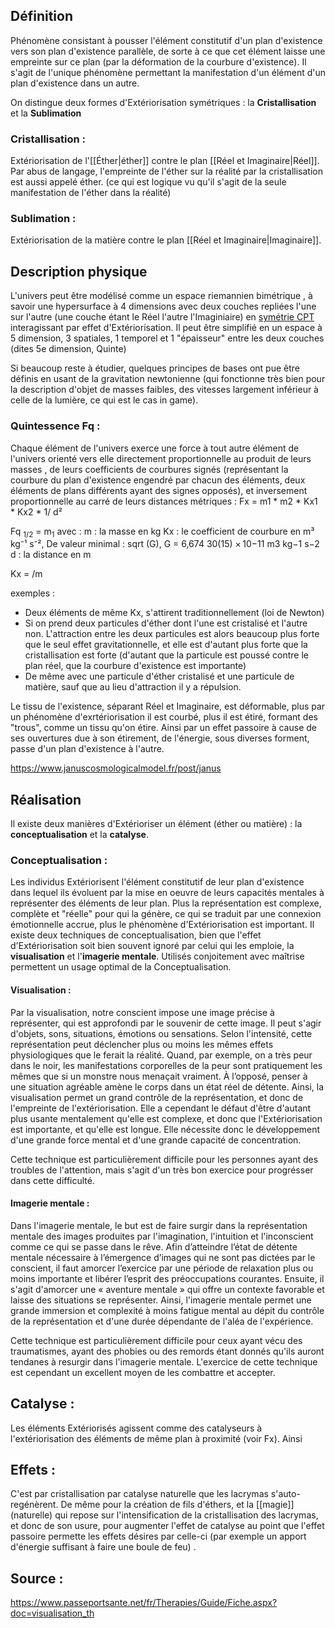 ## Définition 

Phénomène consistant à pousser l'élément constitutif d'un plan d'existence vers son plan d'existence parallèle, de sorte à ce que cet élément laisse une empreinte sur ce plan (par la déformation de la courbure d'existence). Il s'agit de l'unique phénomène permettant la manifestation d'un élément d'un plan d'existence dans un autre. 

On distingue deux formes d'Extériorisation symétriques : la **Cristallisation** et la **Sublimation**
### Cristallisation :
Extériorisation de l'[[Éther|éther]] contre le plan [[Réel et Imaginaire|Réel]]. Par abus de langage, l'empreinte de l'éther sur la réalité par la cristallisation est aussi appelé éther. 
(ce qui est logique vu qu'il s'agit de la seule manifestation de l'éther dans la réalité)
### Sublimation :
Extériorisation de la matière contre le plan [[Réel et Imaginaire|Imaginaire]].  
## Description physique 
L'univers peut être modélisé comme un espace riemannien bimétrique , à savoir une hypersurface à 4 dimensions avec deux couches repliées l'une sur l'autre (une couche étant le Réel l'autre l'Imaginiaire) en [symétrie CPT](https://www.januscosmologicalmodel.fr/post/th%C3%A9orie-des-syst%C3%A8mes-dynamiques)  interagissant par effet d'Extériorisation. Il peut être simplifié en un espace à 5 dimension, 3 spatiales, 1 temporel et 1 "épaisseur"  entre les deux couches (dites 5e dimension, Quinte) 

Si beaucoup reste à étudier, quelques principes de bases ont pue être définis en usant de la gravitation newtonienne (qui fonctionne très bien pour la description d'objet de masses faibles, des vitesses largement inférieur à celle de la lumière, ce qui est le cas in game). 

### Quintessence Fq : 

Chaque élément de l'univers exerce une force à tout autre élément de l'univers orienté vers elle directement proportionnelle au produit de leurs masses , de leurs coefficients de courbures signés (représentant la courbure du plan d'existence engendré par chacun des éléments, deux éléments de plans différents ayant des signes opposés), et inversement proportionnelle au carré de leurs distances métriques :
Fx = m1 * m2 * Kx1 * Kx2  * 1/ d²

Fq <sub>1/2</sub> = m<sub>1</sub>
avec :
m : la masse en kg
Kx : le coefficient de courbure  en m³ kg⁻¹  s⁻², 
De valeur minimal : sqrt (G), G = 6,674 30(15) × 10−11 m3 kg−1 s−2
d : la distance en m

Kx = /m 


exemples : 

- Deux éléments de même Kx, s'attirent traditionnellement (loi de Newton)
- Si on prend deux particules d'éther dont l'une est cristalisé et l'autre non. L'attraction entre les deux particules est alors beaucoup plus forte que le seul effet gravitationnelle, et elle est d'autant plus forte que la cristallisation est forte (d'autant que la particule est poussé contre le plan réel, que la courbure d'existence est importante)
- De même avec une particule d'éther cristalisé et une particule de matière, sauf que au lieu d'attraction il y a répulsion. 


Le tissu de l'existence, séparant Réel et Imaginaire, est déformable, plus par un phénomène d'exrtériorisation il est courbé, plus il est étiré, formant des "trous", comme un tissu qu'on étire. Ainsi par un effet passoire à cause de ses ouvertures due à son étirement, de l'énergie, sous diverses forment, passe d'un plan d'existence à l'autre. 


 


https://www.januscosmologicalmodel.fr/post/janus
## Réalisation 
Il existe deux manières d'Extérioriser un élément (éther ou matière) : la **conceptualisation** et la **catalyse**.
### Conceptualisation : 
Les individus Extériorisent l'élément constitutif de leur plan d'existence dans lequel ils évoluent par la mise en oeuvre de leurs capacités mentales à représenter des éléments de leur plan. Plus la représentation est complexe, complète et "réelle" pour qui la génère, ce qui se traduit par une connexion émotionnelle accrue, plus le phénomène d'Extériorisation est important. Il existe deux techniques de conceptualisation, bien que l'effet d'Extériorisation soit bien souvent ignoré par celui qui les emploie, la **visualisation** et l'**imagerie mentale**. Utilisés conjoitement avec maîtrise permettent un usage optimal de la Conceptualisation. 
#### Visualisation :
Par la visualisation, notre conscient impose une image précise à représenter, qui est approfondi par le souvenir de cette image. Il peut s'agir d'objets, sons, situations, émotions ou sensations. Selon l'intensité, cette représentation peut déclencher plus ou moins les mêmes effets physiologiques que le ferait la réalité. Quand, par exemple, on a très peur dans le noir, les manifestations corporelles de la peur sont pratiquement les mêmes que si un monstre nous menaçait vraiment. À l’opposé, penser à une situation agréable amène le corps dans un état réel de détente. Ainsi, la visualisation permet un grand contrôle de la représentation, et donc de l'empreinte de l'extériorisation. Elle a cependant le défaut d'être d'autant plus usante mentalement qu'elle est complexe, et donc que l'Extériorisation est importante, et qu'elle est longue. Elle nécessite donc le développement d'une grande force mental et d'une grande capacité de concentration.

Cette technique est particulièrement difficile pour les personnes ayant des troubles de l'attention, mais s'agit d'un très bon exercice pour progrésser dans cette difficulté. 
#### Imagerie mentale :
Dans l'imagerie mentale, le but est de faire surgir dans la représentation mentale des images produites par l'imagination, l'intuition et l'inconscient comme ce qui se passe dans le rêve. Afin d’atteindre l’état de détente mentale nécessaire à l’émergence d’images qui ne sont pas dictées par le conscient, il faut amorcer l’exercice par une période de relaxation plus ou moins importante et libérer l’esprit des préoccupations courantes. Ensuite, il s'agit d'amorcer une  « aventure mentale » qui offre un contexte favorable et laisse des situations se représenter. Ainsi, l'imagerie mentale permet une grande immersion et complexité à moins fatigue mental au dépit du contrôle de la représentation et d'une durée dépendante de l'aléa de l'expérience. 

Cette technique est particulièrement difficile pour ceux ayant vécu des traumatismes, ayant des phobies ou des remords  étant donnés qu'ils auront tendanes à resurgir dans l'imagerie mentale. L'exercice de cette technique est cependant un excellent moyen de les combattre et accepter. 
## Catalyse :

Les éléments Extériorisés agissent comme des catalyseurs à  l'extériorisation des éléments de même plan à proximité (voir Fx).  Ainsi

## Effets : 
C'est par cristallisation par catalyse naturelle que les lacrymas s'auto-regénèrent. De même pour la création de fils d'éthers, et la [[magie]] (naturelle) qui repose sur l'intensification de la cristallisation des lacrymas, et donc de son usure, pour augmenter l'effet de catalyse au point que l'effet passoire permette les effets désires par celle-ci (par exemple un apport d'énergie suffisant à faire une boule de feu)
.
## Source : 
https://www.passeportsante.net/fr/Therapies/Guide/Fiche.aspx?doc=visualisation_th
